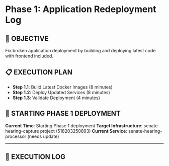 # Phase 1: Application Redeployment Log

## 🎯 **OBJECTIVE**
Fix broken application deployment by building and deploying latest code with frontend included.

## 📋 **EXECUTION PLAN**
- **Step 1.1**: Build Latest Docker Images (8 minutes)
- **Step 1.2**: Deploy Updated Services (8 minutes)
- **Step 1.3**: Validate Deployment (4 minutes)

## 🚀 **STARTING PHASE 1 DEPLOYMENT**

**Current Time**: Starting Phase 1 deployment
**Target Infrastructure**: senate-hearing-capture project (518203250893)
**Current Service**: senate-hearing-processor (needs update)

---

## 📝 **EXECUTION LOG**
